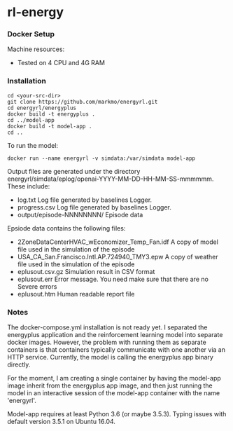 # rl-energy

### Docker Setup

Machine resources:

* Tested on 4 CPU and 4G RAM

### Installation

    cd <your-src-dir>
    git clone https://github.com/markmo/energyrl.git
    cd energyrl/energyplus
    docker build -t energyplus .
    cd ../model-app
    docker build -t model-app .
    cd ..

To run the model:

    docker run --name energyrl -v simdata:/var/simdata model-app

Output files are generated under the directory energyrl/simdata/eplog/openai-YYYY-MM-DD-HH-MM-SS-mmmmmm. These include:

* log.txt Log file generated by baselines Logger.
* progress.csv Log file generated by baselines Logger.
* output/episode-NNNNNNNN/ Episode data

Epsiode data contains the following files:

* 2ZoneDataCenterHVAC_wEconomizer_Temp_Fan.idf A copy of model file used in the simulation of the episode
* USA_CA_San.Francisco.Intl.AP.724940_TMY3.epw A copy of weather file used in the simulation of the episode
* eplusout.csv.gz Simulation result in CSV format
* eplusout.err Error message. You need make sure that there are no Severe errors
* eplusout.htm Human readable report file


### Notes

The docker-compose.yml installation is not ready yet. I separated the energyplus application 
and the reinforcement learning model into separate docker images. However, the problem with
running them as separate containers is that containers typically communicate with one another
via an HTTP service. Currently, the model is calling the energyplus app binary directly.

For the moment, I am creating a single container by having the model-app image inherit from
the energyplus app image, and then just running the model in an interactive session of the
model-app container with the name 'energyrl'.

Model-app requires at least Python 3.6 (or maybe 3.5.3). Typing issues with default version 
3.5.1 on Ubuntu 16.04.
